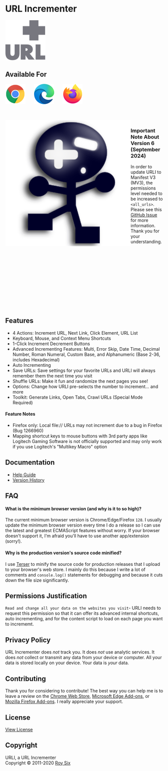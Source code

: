 # URL Incrementer
<img src="https://raw.githubusercontent.com/sixcious/assets/main/repository/url-incrementer/icon.svg?sanitize=true" width="128" height="128" alt="URL Incrementer" title="URL Incrementer">

## Available For
<a href="https://chromewebstore.google.com/detail/url-incrementer/hjgllnccfndbjbedlecgdedlikohgbko" title="Download for Google Chrome"><img src="https://raw.githubusercontent.com/sixcious/assets/main/vendor/chrome.svg?sanitize=true" width="64" height="64" alt="Google Chrome"></a>
&nbsp;&nbsp;&nbsp;&nbsp;&nbsp;
<a href="https://microsoftedge.microsoft.com/addons/detail/url-incrementer/hnndkchemmjdlodgpcnojbmadckbieek" title="Download for Microsoft Edge"><img src="https://raw.githubusercontent.com/sixcious/assets/main/vendor/edge.svg?sanitize=true" width="64" height="64" alt="Microsoft Edge"></a>
&nbsp;&nbsp;&nbsp;&nbsp;&nbsp;
<a href="https://addons.mozilla.org/firefox/addon/url-incrementer/" title="Download for Mozilla Firefox"><img src="https://raw.githubusercontent.com/sixcious/assets/main/vendor/firefox.svg?sanitize=true" width="64" height="64" alt="Mozilla Firefox"></a>

<br><br>
<img src="https://raw.githubusercontent.com/sixcious/assets/main/repository/url-incrementer/urli.svg?sanitize=true" width="400" height="400" align="left" title="URLI">

### Important Note About Version 6 (September 2024)
In order to update URLI to Manifest V3 (MV3), the permissions level needed to be increased to `<all_urls>`. Please see this [GitHub Issue](https://github.com/sixcious/url-incrementer/issues/17) for more information. Thank you for your understanding.

<br><br><br><br><br><br><br><br><br><br><br>

## Features
- 4 Actions: Increment URL, Next Link, Click Element, URL List
- Keyboard, Mouse, and Context Menu Shortcuts
- 1-Click Increment Decrement Buttons
- Advanced Incrementing Features: Multi, Error Skip, Date Time, Decimal Number, Roman Numeral, Custom Base, and Alphanumeric (Base 2-36, includes Hexadecimal)
- Auto Incrementing
- Save URLs: Save settings for your favorite URLs and URLI will always remember them the next time you visit
- Shuffle URLs: Make it fun and randomize the next pages you see!
- Options: Change how URLI pre-selects the number to increment... and more
- Toolkit: Generate Links, Open Tabs, Crawl URLs (Special Mode Required)

#### Feature Notes
- Firefox only: Local file:// URLs may not increment due to a bug in Firefox (Bug 1266960)
- Mapping shortcut keys to mouse buttons with 3rd party apps like Logitech Gaming Software is not officially supported and may only work if you use Logitech's "Multikey Macro" option

## Documentation
- [Help Guide](https://github.com/sixcious/url-incrementer/wiki)
- [Version History](https://github.com/sixcious/url-incrementer/wiki/Version-History)

## FAQ

#### What is the minimum browser version (and why is it to so high)?
The current minimum browser version is Chrome/Edge/Firefox `128`. I usually update the minimum browser version every time I do a release so I can use the latest and greatest ECMAScript features without worry. If your browser doesn't support it, I'm afraid you'll have to use another app/extension (sorry!).

#### Why is the production version's source code minified?
I use [Terser](https://github.com/terser/terser) to minify the source code for production releases that I upload to your browser's web store. I mainly do this because I write a lot of comments and `console.log()` statements for debugging and because it cuts down the file size significantly.

## Permissions Justification
`Read and change all your data on the websites you visit`- URLI needs to request this permission so that it can offer its advanced internal shortcuts, auto incrementing, and for the content script to load on each page you want to incrememt.

## Privacy Policy
URL Incrementer does *not* track you. It does *not* use analytic services. It does *not* collect or transmit any data from your device or computer. All your data is stored locally on your device. Your data is *your* data.

## Contributing
Thank you for considering to contribute! The best way you can help me is to leave a review on the [Chrome Web Store](https://chromewebstore.google.com/detail/url-incrementer/hjgllnccfndbjbedlecgdedlikohgbko/reviews), [Microsoft Edge Add-ons](https://microsoftedge.microsoft.com/addons/detail/url-incrementer/hnndkchemmjdlodgpcnojbmadckbieek), or [Mozilla Firefox Add-ons](https://addons.mozilla.org/firefox/addon/url-incrementer/). I really appreciate your support.

## License
<a href="https://github.com/sixcious/url-incrementer/blob/main/LICENSE">View License</a>

## Copyright
URLI, a URL Incrementer  
Copyright &copy; 2011-2020 <a href="https://github.com/sixcious" target="_blank">Roy Six</a>
